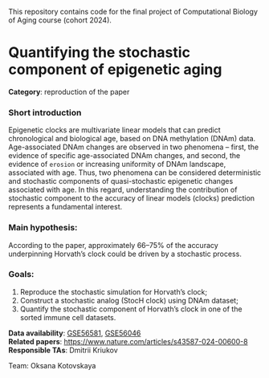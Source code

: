 
This repository contains code for the final project of Computational Biology of Aging course (cohort 2024).


# Quantifying the stochastic component of epigenetic aging  
**Category**: reproduction of the paper

### Short introduction  
Epigenetic clocks are multivariate linear models that can predict chronological and biological age, based on DNA methylation (DNAm) data. 
Age-associated DNAm changes are observed in two phenomena – first, the evidence of specific age-associated DNAm changes, and second, the evidence of `erosion` or increasing uniformity of DNAm landscape, associated with age. 
Thus, two phenomena can be considered deterministic and stochastic components of quasi-stochastic epigenetic changes associated with age. 
In this regard, understanding the contribution of stochastic component to the accuracy of linear models (clocks) prediction represents a fundamental interest. 
### Main hypothesis:  
According to the paper, approximately 66–75% of the accuracy underpinning Horvath’s clock could be driven by a stochastic process.
### Goals:
1. Reproduce the stochastic simulation for Horvath’s clock;  
2. Construct a stochastic analog (StocH clock) using DNAm dataset;  
3. Quantify the stochastic component of Horvath’s clock in one of the sorted immune cell datasets.  

**Data availability**: [GSE56581](https://www.ncbi.nlm.nih.gov/geo/query/acc.cgi?acc=GSE56581), [GSE56046](https://www.ncbi.nlm.nih.gov/geo/query/acc.cgi?acc=GSE56046)  
**Related papers**: https://www.nature.com/articles/s43587-024-00600-8  
**Responsible TAs**: Dmitrii Kriukov  

Team: Oksana Kotovskaya

